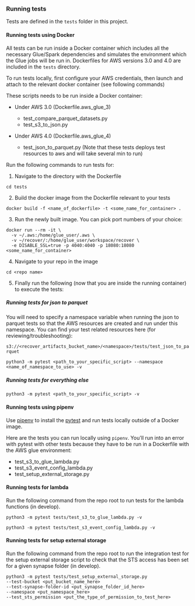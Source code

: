 ### Running tests
Tests are defined in the `tests` folder in this project.

#### Running tests using Docker
All tests can be run inside a Docker container which includes all the necessary
Glue/Spark dependencies and simulates the environment which the Glue jobs
will be run in. Dockerfiles for AWS versions 3.0 and 4.0 are included in the `tests` directory.

To run tests locally, first configure your AWS credentials, then launch and attach
to the relevant docker container (see following commands)

These scripts needs to be run inside a Docker container:

- Under AWS 3.0 (Dockerfile.aws_glue_3)
  - test_compare_parquet_datasets.py
  - test_s3_to_json.py

- Under AWS 4.0 (Dockerfile.aws_glue_4)
  - test_json_to_parquet.py (Note that these tests deploys test resources to aws and will take several min to run)

Run the following commands to run tests for:

1. Navigate to the directory with the Dockerfile

```shell script
cd tests
```

2. Build the docker image from the Dockerfile relevant to your tests

```shell script
docker build -f <name_of_dockerfile> -t <some_name_for_container> .
```

3. Run the newly built image. You can pick port numbers of your choice:

```shell script
docker run --rm -it \
  -v ~/.aws:/home/glue_user/.aws \
  -v ~/recover/:/home/glue_user/workspace/recover \
  -e DISABLE_SSL=true -p 4040:4040 -p 18080:18080 <some_name_for_container>
```

4. Navigate to your repo in the image

```shell script
cd <repo name>
```

5. Finally run the following (now that you are inside the running container)
to execute the tests:

##### Running tests for json to parquet

You will need to specify a namespace variable when running the json to parquet tests so that
the AWS resources are created and run under this namespace.
You can find your test related resources here (for reviewing/troubleshooting):

`s3://<recover_artifacts_bucket_name>/<namespace>/tests/test_json_to_parquet`

```shell script
python3 -m pytest <path_to_your_specific_script> --namespace <name_of_namespace_to_use> -v
```

##### Running tests for everything else

```shell script
python3 -m pytest <path_to_your_specific_script> -v
```

#### Running tests using pipenv
Use [pipenv](https://pipenv.pypa.io/en/latest/index.html) to install the
[pytest](https://docs.pytest.org/en/latest/) and run tests locally outside of
a Docker image.

Here are the tests you can run locally using `pipenv`. You'll run into an error with
pytest with other tests because they have to be run in a Dockerfile with the AWS glue environment:

- test_s3_to_glue_lambda.py
- test_s3_event_config_lambda.py
- test_setup_external_storage.py

#### Running tests for lambda
Run the following command from the repo root to run tests for the lambda functions (in develop).

```shell script
python3 -m pytest tests/test_s3_to_glue_lambda.py -v
```

```shell script
python3 -m pytest tests/test_s3_event_config_lambda.py -v
```

#### Running tests for setup external storage
Run the following command from the repo root to run the integration test for the setup external storage script to check that the STS
access has been set for a given synapse folder (in develop).


```shell script
python3 -m pytest tests/test_setup_external_storage.py
--test-bucket <put_bucket_name_here>
--test-synapse-folder-id <put_synapse_folder_id_here>
--namespace <put_namespace_here>
--test_sts_permission <put_the_type_of_permission_to_test_here>
```
